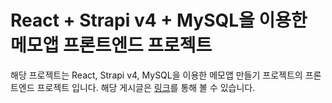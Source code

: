 # React + Strapi v4 + MySQL을 이용한 메모앱 프론트엔드 프로젝트

해당 프로젝트는 React, Strapi v4, MySQL을 이용한 메모앱 만들기 프로젝트의 프론트엔드 프로젝트 입니다. 해당 게시글은 [링크](#링크추가예정)를 통해 볼 수 있습니다.
